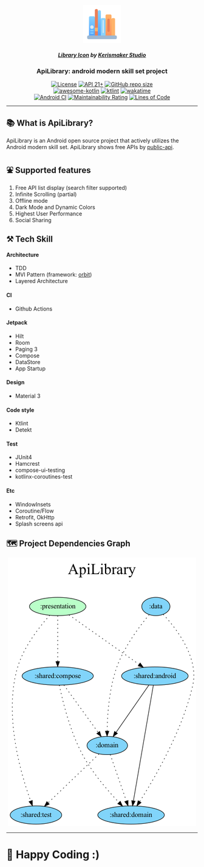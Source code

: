 <p align="center">
  <img src="/art/icons/logo.png?raw=true" width="20%" />
<p align="center">
<h5 align="center"><a href="https://iconscout.com/icons/library" target="_blank">Library Icon</a> by <a href="https://iconscout.com/contributors/kerismaker" target="_blank">Kerismaker Studio</a></h5>
<h3 align="center">ApiLibrary: android modern skill set project</h3>
<p align="center">
  <a href="https://github.com/jisungbin/ApiLibrary/blob/main/LICENSE"><img alt="License" src="https://img.shields.io/badge/License-MIT-blue"/></a>
  <a href="https://developer.android.com/about/versions/lollipop"><img alt="API 21+" src="https://img.shields.io/badge/API-21%2B-brightgreen.svg"/></a>
  <a href="https://github.com/jisungbin/ApiLibrary/"><img alt="GitHub repo size" src="https://img.shields.io/github/repo-size/jisungbin/ApiLibrary"/></a>
<br/>
  <a href="https://kotlin.link"><img src="https://kotlin.link/awesome-kotlin.svg" alt="awesome-kotlin"/></a>
  <a href="https://ktlint.github.io/"><img src="https://img.shields.io/badge/code%20style-%E2%9D%A4-FF4081.svg" alt="ktlint"/></a>
  <a href="https://wakatime.com/badge/github/jisungbin/ApiLibrary"><img src="https://wakatime.com/badge/github/jisungbin/ApiLibrary.svg" alt="wakatime"></a>
  <br/>
  <a href="https://github.com/jisungbin/ApiLibrary/actions/workflows/android-ci.yml"><img src="https://github.com/jisungbin/ApiLibrary/actions/workflows/android-ci.yml/badge.svg" alt="Android CI"/></a>
  <a href="https://sonarcloud.io/summary/new_code?id=jisungbin_ApiLibrary"><img src="https://sonarcloud.io/api/project_badges/measure?project=jisungbin_ApiLibrary&metric=sqale_rating" alt="Maintainability Rating"/></a> 
  <a href="https://sonarcloud.io/summary/new_code?id=jisungbin_ApiLibrary"><img src="https://sonarcloud.io/api/project_badges/measure?project=jisungbin_ApiLibrary&metric=ncloc" alt="Lines of Code"/></a>
</p>

---

## 📚 What is ApiLibrary?

ApiLibrary is an Android open source project that actively utilizes the Android modern skill set.
ApiLibrary shows free APIs by [public-api](https://github.com/davemachado/public-api).

## ⛲ Supported features

1. Free API list display (search filter supported)
2. Infinite Scrolling (partial)
3. Offline mode
4. Dark Mode and Dynamic Colors
5. Highest User Performance
6. Social Sharing

## ⚒️ Tech Skill

#### Architecture

- TDD
- MVI Pattern (framework: [orbit](https://orbit-mvi.org/))
- Layered Architecture

#### CI

- Github Actions

#### Jetpack

- Hilt
- Room
- Paging 3
- Compose
- DataStore
- App Startup

#### Design

- Material 3

#### Code style

- Ktlint
- Detekt

#### Test

- JUnit4
- Hamcrest
- compose-ui-testing
- kotlinx-coroutines-test

#### Etc

- WindowInsets
- Coroutine/Flow
- Retrofit, OkHttp
- Splash screens api

## 🗺️ Project Dependencies Graph

<p align="center">
  <img src="/art/project-dependency-graph/graph.dot.png?raw=true" />
</p>

---

# 🤗 Happy Coding :)
